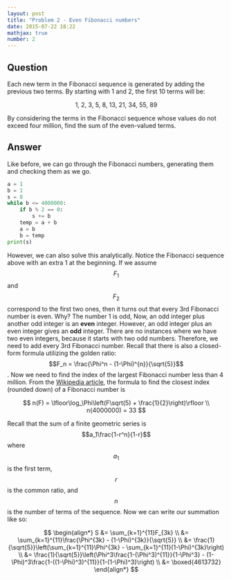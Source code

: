 ```yaml
---
layout: post
title: "Problem 2 - Even Fibonacci numbers"
date: 2015-07-22 18:22
mathjax: true
number: 2
---
```


## Question

Each new term in the Fibonacci sequence is generated by adding the previous two terms. By starting with 1 and 2, the first 10 terms will be:

<p align="center">
    1, 2, 3, 5, 8, 13, 21, 34, 55, 89
</p>

By considering the terms in the Fibonacci sequence whose values do not exceed four million, find the sum of the even-valued terms.

## Answer

Like before, we can go through the Fibonacci numbers, generating them and checking them as we go. 

```python
a = 1
b = 1
s = 0
while b <= 4000000:
    if b % 2 == 0:
        s += b
    temp = a + b
    a = b
    b = temp
print(s)
```

However, we can also solve this analytically. Notice the Fibonacci sequence above with an extra 1 at the beginning. If we assume $$F_1$$ and $$F_2$$ correspond to the first two ones, then it turns out that every 3rd Fibonacci number is even. Why? The number 1 is odd, Now, an odd integer plus another odd integer is an **even** integer. However, an odd integer plus an even integer gives an **odd** integer. There are no instances where we have two even integers, because it starts with two odd numbers. Therefore, we need to add every 3rd Fibonacci number. Recall that there is also a closed-form formula utilizing the golden ratio: $$F_n = \frac{\Phi^n - (1-\Phi)^{n}}{\sqrt{5}}$$. Now we need to find the index of the largest Fibonacci number less than 4 million. From the [Wikipedia article](https://en.wikipedia.org/wiki/Fibonacci_number#Computation_by_rounding), the formula to find the closest index (rounded down) of a Fibonacci number is


$$
n(F) = \lfloor\log_\Phi\left(F\sqrt(5) + \frac{1}{2}\right)\rfloor
\\
n(4000000) = 33
$$


Recall that the sum of a finite geometric series is $$a_1\frac{1-r^n}{1-r}$$ where $$a_1$$ is the first term, $$r$$ is the common ratio, and $$n$$ is the number of terms of the sequence. Now we can write our summation like so:


$$
\begin{align*}
	S &= \sum_{k=1}^{11}F_{3k}
	\\ &=
	\sum_{k=1}^{11}\frac{\Phi^{3k} - (1-\Phi)^{3k}}{\sqrt{5}}
	\\ &=
	\frac{1}{\sqrt{5}}\left(\sum_{k=1}^{11}\Phi^{3k} - \sum_{k=1}^{11}(1-\Phi)^{3k}\right)
	\\ &=
	\frac{1}{\sqrt{5}}\left(\Phi^3\frac{1-(\Phi^3)^{11}}{1-\Phi^3} - 
		(1-\Phi)^3\frac{1-((1-\Phi)^3)^{11}}{1-(1-\Phi)^3}\right)
	\\ &=
	\boxed{4613732}
\end{align*}
$$